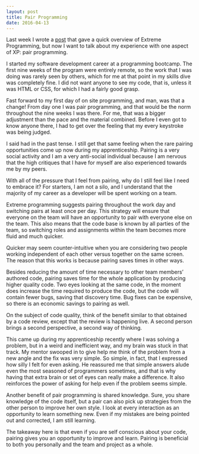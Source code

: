 ```yaml
---
layout: post
title: Pair Programming
date: 2016-04-13
---
```


Last week I wrote a [post](http://nicolecarpenter.github.io/2016/04/06/repositioning-software-engineering.html) that gave a quick overview of Extreme Programming, but now I want to talk about my experience with one aspect of XP: pair programming. 

I started my software development career at a programming bootcamp. The first nine weeks of the program were entirely remote, so the work that I was doing was rarely seen by others, which for me at that point in my skills dive was completely fine. I did not want anyone to see my code, that is, unless it was HTML or CSS, for which I had a fairly good grasp. 

Fast forward to my first day of on site programming, and man, was that a change! From day one I was pair programming, and that would be the norm throughout the nine weeks I was there. For me, that was a bigger adjustment than the pace and the material combined. Before I even got to know anyone there, I had to get over the feeling that my every keystroke was being judged. 

I said had in the past tense. I still get that same feeling when the rare pairing opportunities come up now during my apprenticeship. Pairing is a very social activity and I am a very anti-social individual because I am nervous that the high critiques that I have for myself are also experienced towards me by my peers. 

With all of the pressure that I feel from pairing, why do I still feel like I need to embrace it? For starters, I am not a silo, and I understand that the majority of my career as a developer will be spent working on a team. 

Extreme programming suggests pairing throughout the work day and switching pairs at least once per day. This strategy will ensure that everyone on the team will have an opportunity to pair with everyone else on the team. This also means that the code base is known by all parties of the team, so switching roles and assignments within the team becomes more fluid and much quicker. 

Quicker may seem counter-intuitive when you are considering two people working independent of each other versus together on the same screen. The reason that this works is because pairing saves times in other ways. 

Besides reducing the amount of time necessary to other team members’ authored code, pairing saves time for the whole application by producing higher quality code. Two eyes looking at the same code, in the moment does increase the time required to produce the code, but the code will contain fewer bugs, saving that discovery time. Bug fixes can be expensive, so there is an economic savings to pairing as well. 

On the subject of code quality, think of the benefit similar to that obtained by a code review, except that the review is happening live. A second person brings a second perspective, a second way of thinking. 

This came up during my apprenticeship recently where I was solving a problem, but in a weird and inefficient way, and my brain was stuck in that track. My mentor swooped in to give help me think of the problem from a new angle and the fix was very simple. So simple, in fact, that I expressed how silly I felt for even asking. He reassured me that simple answers alude even the most seasoned of programmers sometimes, and that is why having that extra brain or set of eyes can really make a difference. It also reinforces the power of asking for help even if the problem seems simple. 

Another benefit of pair programming is shared knowledge. Sure, you share knowledge of the code itself, but a pair can also pick up strategies from the other person to improve her own style. I look at every interaction as an opportunity to learn something new. Even if my mistakes are being pointed out and corrected, I am still learning.

The takeaway here is that even if you are self conscious about your code, pairing gives you an opportunity to improve and learn. Pairing is beneficial to both you personally and the team and project as a whole.